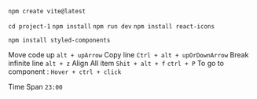 `npm create vite@latest`

`cd project-1`
`npm install`
`npm run dev` 
`npm install react-icons`

`npm install styled-components`


Move code up `alt + upArrow`
Copy line `Ctrl + alt + upOrDownArrow`
Break infinite line `alt + z`
Align All item `Shit + alt + f` 
`ctrl + P`
To go to component : `Hover + ctrl + click`

Time Span `23:00`